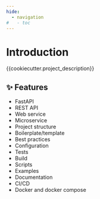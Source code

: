 ```yaml
---
hide:
  - navigation
#   - toc
---
```


# Introduction

{{cookiecutter.project_description}}

## ✨ Features

- FastAPI
- REST API
- Web service
- Microservice
- Project structure
- Boilerplate/template
- Best practices
- Configuration
- Tests
- Build
- Scripts
- Examples
- Documentation
- CI/CD
- Docker and docker compose
